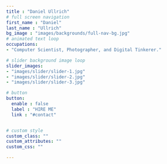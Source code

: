 ```yaml
---
title : "Daniel Ullrich"
# full screen navigation
first_name : "Daniel"
last_name : "Ullrich"
bg_image : "images/backgrounds/full-nav-bg.jpg"
# animated text loop
occupations:
- "Computer Scientist, Photographer, and Digital Tinkerer."

# slider background image loop
slider_images:
- "images/slider/slider-1.jpg"
- "images/slider/slider-2.jpg"
- "images/slider/slider-3.jpg"

# button
button:
  enable : false
  label : "HIRE ME"
  link : "#contact"


# custom style
custom_class: ""
custom_attributes: ""
custom_css: ""

---
```

